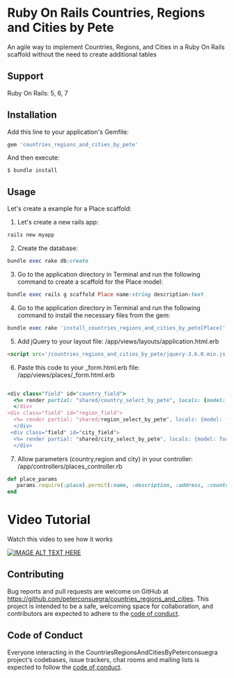 # Ruby On Rails Countries, Regions and Cities by Pete

An agile way to implement Countries, Regions, and Cities in a Ruby On Rails scaffold without the need to create additional tables

## Support

Ruby On Rails: 5, 6, 7

## Installation

Add this line to your application's Gemfile:

```ruby
gem 'countries_regions_and_cities_by_pete'
```

And then execute:

    $ bundle install


## Usage
Let's create a example for a Place scaffold:

1. Let's create a new rails app:

```ruby
rails new myapp 
```

2. Create the database:

```ruby
bundle exec rake db:create
```

3. Go to the application directory in Terminal and run the following command to create a scaffold for the Place model:

```ruby
bundle exec rails g scaffold Place name:string description:text
```

4. Go to the application directory in Terminal and run the following command to install the necessary files from the gem:


```ruby
bundle exec rake 'install_countries_regions_and_cities_by_pete[Place]'
```

5. Add jQuery to your layout file: /app/views/layouts/application.html.erb

```html
<script src='/countries_regions_and_cities_by_pete/jquery-3.6.0.min.js'></script>
```

6. Paste this code to your _form.html.erb file: /app/views/places/_form.html.erb
```ruby

<div class="field" id="country_field">
  <%= render partial: "shared/country_select_by_pete", locals: {model: form.object.class.name, label: "Country", selected: form.object.country} %>
  </div>
<div class="field" id="region_field">
  <%= render partial: "shared/region_select_by_pete", locals: {model: form.object.class.name, label: "Region / State", selected_country: form.object.country, selected: form.object.region} %>
  </div>
 <div class="field" id="city_field">
  <%= render partial: "shared/city_select_by_pete", locals: {model: form.object.class.name, label: "City", selected_region: form.object.region, selected_country: form.object.country, selected: form.object.city} %>
  </div>

```
7. Allow parameters (country,region and city) in your controller: /app/controllers/places_controller.rb

```ruby
def place_params
   params.require(:place).permit(:name, :description, :address, :country, :region, :city)
end
```

Video Tutorial
===============

Watch this video to see how it works

[![IMAGE ALT TEXT HERE](https://ozonegroup.co/countries_regions_and_cities.png)](https://www.youtube.com/watch?v=mSwfFtYE8HE)

## Contributing

Bug reports and pull requests are welcome on GitHub at https://github.com/peterconsuegra/countries_regions_and_cities. This project is intended to be a safe, welcoming space for collaboration, and contributors are expected to adhere to the [code of conduct](https://github.com/peterconsuegra/countries_regions_and_cities_by_peterconsuegra/blob/master/CODE_OF_CONDUCT.md).

## Code of Conduct

Everyone interacting in the CountriesRegionsAndCitiesByPeterconsuegra project's codebases, issue trackers, chat rooms and mailing lists is expected to follow the [code of conduct](https://github.com/peterconsuegra/countries_regions_and_cities_by_peterconsuegra/blob/master/CODE_OF_CONDUCT.md).
